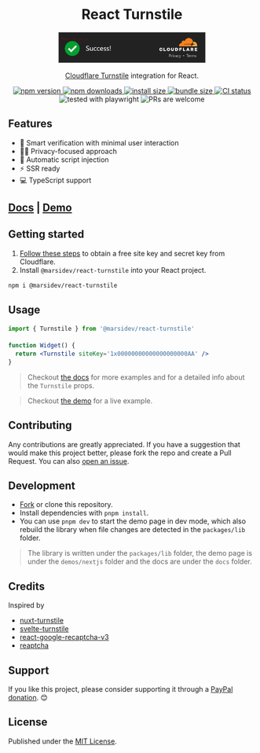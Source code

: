 <div align="center">
 <h1>React Turnstile</h1>
 <img src="preview.png" width="300" />
 <p><a href="https://developers.cloudflare.com/turnstile/">Cloudflare Turnstile</a> integration for React.</p>
 <a href="https://npm.im/@marsidev/react-turnstile">
  <img src="https://badgen.net/npm/v/@marsidev/react-turnstile?style=flat-square" alt="npm version" />
 </a>
 <a href="https://npm.im/@marsidev/react-turnstile">
  <img src="https://badgen.net/npm/dm/@marsidev/react-turnstile?style=flat-square" alt="npm downloads" />
 </a>
 <a href="https://packagephobia.com/result?p=@marsidev/react-turnstile">
  <img src="https://badgen.net/packagephobia/install/@marsidev/react-turnstile?style=square-flat" alt="install size" />
 </a>
 <a href="https://bundlephobia.com/package/@marsidev/react-turnstile">
  <img src="https://badgen.net/bundlephobia/min/@marsidev/react-turnstile?style=square-flat" alt="bundle size" />
 </a>
 <!-- <a href="https://bundlejs.com">
  <img src="https://edge.bundlejs.com/?q=@marsidev/react-turnstile&badge&badge-style=flat-square" alt="bundle size powered by bundlejs.com" />
 </a> -->
 <a href="https://github.com/marsidev/react-turnstile/actions/workflows/ci.yml"><img src="https://badgen.net/github/checks/marsidev/react-turnstile/main?style=flat-square" alt="CI status"></a>
 <img src="https://img.shields.io/badge/tested_with-playwright-3ea744.svg?style=flat-square" alt="tested with playwright" />
 <img src="https://img.shields.io/badge/PRs-welcome-brightgreen.svg?style=flat-square" alt="PRs are welcome" />
</div>

## Features

* 💪 Smart verification with minimal user interaction
* 🕵️‍♀️ Privacy-focused approach
* 💉 Automatic script injection
* ⚡️ SSR ready
* 💻 TypeScript support

## [Docs](https://docs.page/marsidev/react-turnstile/) | [Demo](https://react-turnstile.vercel.app/)

## Getting started

1. [Follow these steps](https://developers.cloudflare.com/turnstile/get-started/) to obtain a free site key and secret key from Cloudflare.
2. Install `@marsidev/react-turnstile` into your React project.

 ```bash
 npm i @marsidev/react-turnstile
 ```

## Usage

```jsx
import { Turnstile } from '@marsidev/react-turnstile'

function Widget() {
  return <Turnstile siteKey='1x00000000000000000000AA' />
}
```

> Checkout [the docs](https://docs.page/marsidev/react-turnstile) for more examples and for a detailed info about the `Turnstile` props.

> Checkout [the demo](https://react-turnstile.vercel.app/) for a live example.


## Contributing

Any contributions are greatly appreciated. If you have a suggestion that would make this project better, please fork the repo and create a Pull Request. You can also [open an issue](https://github.com/marsidev/react-turnstile/issues/new).

## Development

* [Fork](https://github.com/marsidev/react-turnstile/fork) or clone this repository.
* Install dependencies with `pnpm install`.
* You can use `pnpm dev` to start the demo page in dev mode, which also rebuild the library when file changes are detected in the `packages/lib` folder.

> The library is written under the `packages/lib` folder, the demo page is under the `demos/nextjs` folder and the docs are under the `docs` folder.

## Credits

Inspired by

* [nuxt-turnstile](https://github.com/danielroe/nuxt-turnstile)
* [svelte-turnstile](https://github.com/ghostdevv/svelte-turnstile)
* [react-google-recaptcha-v3](https://github.com/t49tran/react-google-recaptcha-v3)
* [reaptcha](https://github.com/sarneeh/reaptcha)

## Support

If you like this project, please consider supporting it through a [PayPal donation](https://paypal.me/marsigliacr). :blush:

## License

Published under the [MIT License](./LICENCE).
